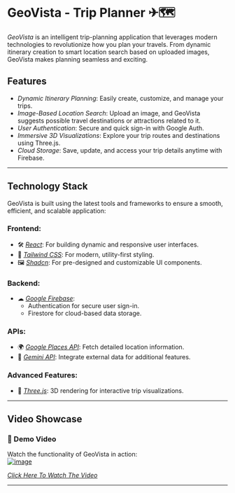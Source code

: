# GeoVista - Trip Planner ✈🗺

*GeoVista* is an intelligent trip-planning application that leverages modern technologies to revolutionize how you plan your travels. From dynamic itinerary creation to smart location search based on uploaded images, GeoVista makes planning seamless and exciting.

## Features

- *Dynamic Itinerary Planning*: Easily create, customize, and manage your trips.
- *Image-Based Location Search*: Upload an image, and GeoVista suggests possible travel destinations or attractions related to it.
- *User Authentication*: Secure and quick sign-in with Google Auth.
- *Immersive 3D Visualizations*: Explore your trip routes and destinations using Three.js.
- *Cloud Storage*: Save, update, and access your trip details anytime with Firebase.

---

## Technology Stack

GeoVista is built using the latest tools and frameworks to ensure a smooth, efficient, and scalable application:

### Frontend:
- 🛠 *[React](https://reactjs.org/)*: For building dynamic and responsive user interfaces.
- 🎨 *[Tailwind CSS](https://tailwindcss.com/)*: For modern, utility-first styling.
- 🖼 *[Shadcn](https://shadcn.dev/)*: For pre-designed and customizable UI components.

### Backend:
- ☁ *[Google Firebase](https://firebase.google.com/)*: 
  - Authentication for secure user sign-in.
  - Firestore for cloud-based data storage.

### APIs:
- 🌍 *[Google Places API](https://developers.google.com/maps/documentation/places/start)*: Fetch detailed location information.
- 📡 *[Gemini API](https://www.gemini.com/)*: Integrate external data for additional features.

### Advanced Features:
- 🎥 *[Three.js](https://threejs.org/)*: 3D rendering for interactive trip visualizations.

---

## Video Showcase

### 🎥 Demo Video
Watch the functionality of GeoVista in action:  
[![image](https://github.com/user-attachments/assets/b50b1ea1-881c-4a88-9ad1-4c90838fab9b)](https://youtu.be/xkK47dYwpsM)


*[Click Here To Watch The Video](https://youtu.be/xkK47dYwpsM)*

---
